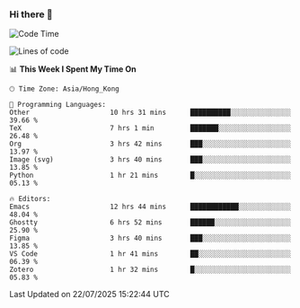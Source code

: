 ### Hi there 👋

<!--
**nicehiro/nicehiro** is a ✨ _special_ ✨ repository because its `README.md` (this file) appears on your GitHub profile.

Here are some ideas to get you started:

- 🔭 I’m currently working on ...
- 🌱 I’m currently learning ...
- 👯 I’m looking to collaborate on ...
- 🤔 I’m looking for help with ...
- 💬 Ask me about ...
- 📫 How to reach me: ...
- 😄 Pronouns: ...
- ⚡ Fun fact: ...
-->

<!--START_SECTION:waka-->
![Code Time](http://img.shields.io/badge/Code%20Time-833%20hrs%208%20mins-blue)

![Lines of code](https://img.shields.io/badge/From%20Hello%20World%20I%27ve%20Written-1.7%20million%20lines%20of%20code-blue)

📊 **This Week I Spent My Time On** 

```text
🕑︎ Time Zone: Asia/Hong_Kong

💬 Programming Languages: 
Other                    10 hrs 31 mins      ██████████░░░░░░░░░░░░░░░   39.66 % 
TeX                      7 hrs 1 min         ███████░░░░░░░░░░░░░░░░░░   26.48 % 
Org                      3 hrs 42 mins       ███░░░░░░░░░░░░░░░░░░░░░░   13.97 % 
Image (svg)              3 hrs 40 mins       ███░░░░░░░░░░░░░░░░░░░░░░   13.85 % 
Python                   1 hr 21 mins        █░░░░░░░░░░░░░░░░░░░░░░░░   05.13 % 

🔥 Editors: 
Emacs                    12 hrs 44 mins      ████████████░░░░░░░░░░░░░   48.04 % 
Ghostty                  6 hrs 52 mins       ██████░░░░░░░░░░░░░░░░░░░   25.90 % 
Figma                    3 hrs 40 mins       ███░░░░░░░░░░░░░░░░░░░░░░   13.85 % 
VS Code                  1 hr 41 mins        ██░░░░░░░░░░░░░░░░░░░░░░░   06.39 % 
Zotero                   1 hr 32 mins        █░░░░░░░░░░░░░░░░░░░░░░░░   05.83 % 
```


 Last Updated on 22/07/2025 15:22:44 UTC
<!--END_SECTION:waka-->
